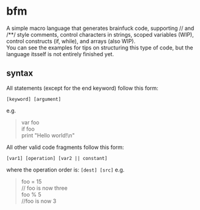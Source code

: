 # bfm
A simple macro language that generates brainfuck code, supporting // and /**/ style comments, control characters in strings, scoped variables (WIP), control constructs (if, while), and arrays (also WIP).  
You can see the examples for tips on structuring this type of code, but the language itsself is not entirely finished yet.

## syntax
All statements (except for the end keyword) follow this form:

`[keyword] [argument]`

e.g.

>var foo  
>if foo  
>print "Hello world!\n"  

All other valid code fragments follow this form:

`[var1] [operation] [var2 || constant]`

where the operation order is:
`[dest] [src]`
e.g.

>foo = 15  
>// foo is now three  
>foo % 5  
>//foo is now 3  